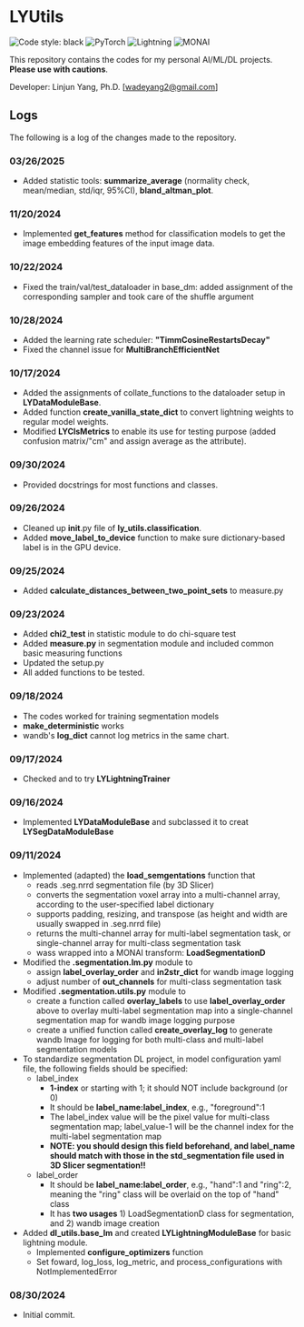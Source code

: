 # LYUtils

![Code style: black](https://img.shields.io/badge/code%20style-black-000000.svg)
![PyTorch](https://img.shields.io/badge/PyTorch-red.svg?logo=pytorch)
![Lightning](https://img.shields.io/badge/PyTorch%20Lightning-brightgreen)
![MONAI](https://img.shields.io/badge/MONAI-blue)

This repository contains the codes for my personal AI/ML/DL projects. **Please use with cautions**.

Developer: Linjun Yang, Ph.D. [wadeyang2@gmail.com]

## Logs

The following is a log of the changes made to the repository.

### 03/26/2025

- Added statistic tools: **summarize_average** (normality check, mean/median, std/iqr, 95%CI), **bland_altman_plot**.

### 11/20/2024

- Implemented **get_features** method for classification models to get the image embedding features of the input image data.

### 10/22/2024

- Fixed the train/val/test_dataloader in base_dm: added assignment of the corresponding sampler and took care of the shuffle argument

### 10/28/2024

- Added the learning rate scheduler: **"TimmCosineRestartsDecay"**
- Fixed the channel issue for **MultiBranchEfficientNet**

### 10/17/2024

- Added the assignments of collate_functions to the dataloader setup in **LYDataModuleBase**.
- Added function **create_vanilla_state_dict** to convert lightning weights to regular model weights.
- Modified **LYClsMetrics** to enable its use for testing purpose (added confusion matrix/"cm" and assign average as the attribute).

### 09/30/2024

- Provided docstrings for most functions and classes.

### 09/26/2024

- Cleaned up __init__.py file of **ly_utils.classification**.
- Added **move_label_to_device** function to make sure dictionary-based label is in the GPU device.

### 09/25/2024

- Added **calculate_distances_between_two_point_sets** to measure.py

### 09/23/2024

- Added **chi2_test** in statistic module to do chi-square test
- Added **measure.py** in segmentation module and included common basic measuring functions
- Updated the setup.py
- All added functions to be tested.

### 09/18/2024

- The codes worked for training segmentation models
- **make_deterministic** works
- wandb's **log_dict** cannot log metrics in the same chart.

### 09/17/2024

- Checked and to try **LYLightningTrainer**

### 09/16/2024

- Implemented **LYDataModuleBase** and subclassed it to creat **LYSegDataModuleBase**

### 09/11/2024

- Implemented (adapted) the **load_semgentations** function that
    - reads .seg.nrrd segmentation file (by 3D Slicer)
    - converts the segmentation voxel array into a multi-channel array, according to the user-specified label dictionary
    - supports padding, resizing, and transpose (as height and width are usually swapped in .seg.nrrd file)
    - returns the multi-channel array for multi-label segmentation task, or single-channel array for multi-class segmentation task
    - wass wrapped into a MONAI transform: **LoadSegmentationD**
- Modified the **.segmentation.lm.py** module to
    - assign **label_overlay_order** and **in2str_dict** for wandb image logging
    - adjust number of **out_channels** for multi-class segmentation task
- Modified **.segmentation.utils.py** module to
    - create a function called **overlay_labels** to use **label_overlay_order** above to overlay multi-label segmentation map into a single-channel segmentation map for wandb image logging purpose
    - create a unified function called **create_overlay_log** to generate wandb Image for logging for both multi-class and multi-label segmentation models
- To standardize segmentation DL project, in model configuration yaml file, the following fields should be specified:
    - label_index
        - **1-index** or starting with 1; it should NOT include background (or 0)
        - It should be **label_name:label_index**, e.g., "foreground":1
        - The label_index value will be the pixel value for multi-class segmentation map; label_value-1 will be the channel index for the multi-label segmentation map
        - **NOTE: you should design this field beforehand, and label_name should match with those in the std_segmentation file used in 3D Slicer segmentation!!**
    - label_order
        - It should be **label_name:label_order**, e.g., "hand":1 and "ring":2, meaning the "ring" class will be overlaid on the top of "hand" class
        - It has **two usages** 1) LoadSegmentationD class for segmentation, and 2) wandb image creation
- Added **dl_utils.base_lm** and created **LYLightningModuleBase** for basic lightning module.
    - Implemented **configure_optimizers** function
    - Set foward, log_loss, log_metric, and process_configurations with NotImplementedError

### 08/30/2024

-  Initial commit.
